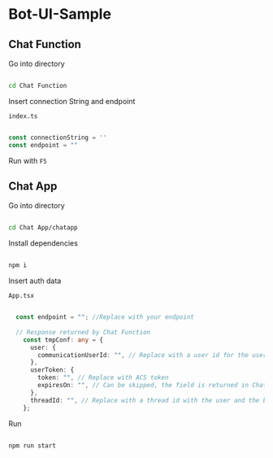 # Bot-UI-Sample

## Chat Function 

Go into directory

``` bash

cd Chat Function

```

Insert connection String and endpoint

`index.ts`

```ts

const connectionString = ''
const endpoint = ""

```

Run with `F5`

## Chat App

Go into directory

``` bash

cd Chat App/chatapp

```

Install dependencies

``` bash

npm i

```

Insert auth data

`App.tsx`

```ts

  const endpoint = ""; //Replace with your endpoint
  
  // Response returned by Chat Function
    const tmpConf: any = {
      user: {
        communicationUserId: "", // Replace with a user id for the user in a chat thread with adaptive cards bot
      },
      userToken: {
        token: "", // Replace with ACS token
        expiresOn: "", // Can be skipped, the field is returned in Chat Function response
      },
      threadId: "", // Replace with a thread id with the user and the bot
    };

```

Run

``` bash

npm run start

```
